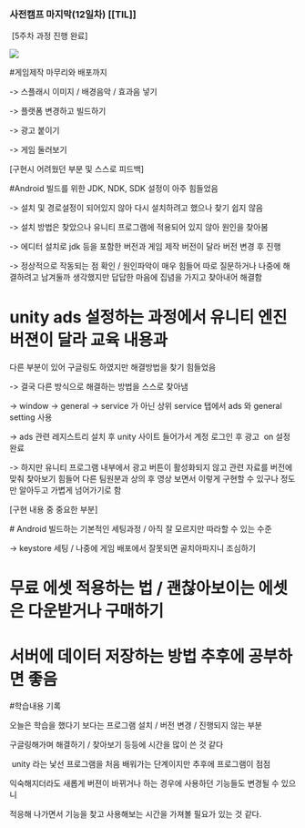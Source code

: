 ### 사전캠프 마지막(12일차) [[TIL]]

 [5주차 과정 진행 완료]

[![](https://blogger.googleusercontent.com/img/b/R29vZ2xl/AVvXsEgpPTdhBhVGeA8ZmHDqwSMU34dW0WgCshX0XD_R9RgA-RyQ5EhSx_DAa7RupWXMel47hHJYzT3PKDyYb0pJxJkeau0rgWAPwuaOZSJ1mjplnl7c77ruicNlCDBiFAFYL23sV4JXxWJDPuHHi8r_HtCj-IezV3OHFoTal23yCTMrHC0URQxVE-8dhKD_Ut0g/w400-h110/%EC%8A%A4%ED%81%AC%EB%A6%B0%EC%83%B7%202023-10-27%20211627.png)](https://www.blogger.com/blog/post/edit/3583706664799492072/2060387276903741961#)  

  

#게임제작 마무리와 배포까지

-> 스플래시 이미지 / 배경음악 / 효과음 넣기

-> 플랫폼 변경하고 빌드하기

-> 광고 붙이기

-> 게임 둘러보기

  

[구현시 어려웠던 부분 및 스스로 피드백]

#Android 빌드를 위한 JDK, NDK, SDK 설정이 아주 힘들었음

-> 설치 및 경로설정이 되어있지 않아 다시 설치하려고 했으나 찾기 쉽지 않음

-> 설치 방법은 찾았으나 유니티 프로그램에 적용되어 있지 않아 원인을 찾아봄

-> 에디터 설치로 jdk 등을 포함한 버전과 게임 제작 버전이 달라 버전 변경 후 진행

-> 정상적으로 작동되는 점 확인 / 원인파악이 매우 힘들어 따로 질문하거나 나중에 해결하려고 남겨둘까 생각했지만 답답한 마음에 집념을 가지고 찾아내어 해결함 

  

# unity ads 설정하는 과정에서 유니티 엔진 버젼이 달라 교육 내용과 

다른 부분이 있어 구글링도 하였지만 해결방법을 찾기 힘들었음

-> 결국 다른 방식으로 해결하는 방법을 스스로 찾아냄 

-> window -> general -> service 가 아닌 상위 service 탭에서 ads 와 general setting 사용

-> ads 관련 레지스트리 설치 후 unity 사이트 들어가서 계정 로그인 후 광고  on 설정 완료

-> 하지만 유니티 프로그램 내부에서 광고 버튼이 활성화되지 않고 관련 자료를 버전에 맞춰 찾아보기 힘들어 다른 팀원분과 상의 후 영상 보면서 이렇게 구현할 수 있구나 정도만 알아두고 가볍게 넘어가기로 함

  

[구현 내용 중 중요한 부분]

# Android 빌드하는 기본적인 세팅과정 / 아직 잘 모르지만 따라할 수 있는 수준

-> keystore 세팅 / 나중에 게임 배포에서 잘못되면 골치아파지니 조심하기

# 무료 에셋 적용하는 법 / 괜찮아보이는 에셋은 다운받거나 구매하기

# 서버에 데이터 저장하는 방법 추후에 공부하면 좋음

  

  

#학습내용 기록

오늘은 학습을 했다기 보다는 프로그램 설치 / 버전 변경 / 진행되지 않는 부분 

구글링해가며 해결하기 / 찾아보기 등등에 시간을 많이 쓴 것 같다

 unity 라는 낯선 프로그램을 처음 배워가는 단계이지만 추후에 프로그램이 점점 

익숙해지더라도 새롭게 버젼이 바뀌거나 하는 경우에 사용하던 기능들도 변경될 수 있으니

적응해 나가면서 기능을 찾고 사용해보는 시간을 가져볼 필요가 있는 것 같다.